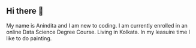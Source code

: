 ## Hi there 👋

My name is Anindita and I am new to coding. I am currently enrolled in an online Data Science Degree Course. Living in Kolkata. In my leasuire time I like to do painting.

<!--
**aninditadev/aninditadev** is a ✨ _special_ ✨ repository because its `README.md` (this file) appears on your GitHub profile.

Here are some ideas to get you started:

- 🔭 I’m currently working on ...
- 🌱 I’m currently learning ...
- 👯 I’m looking to collaborate on ...
- 🤔 I’m looking for help with ...
- 💬 Ask me about ...
- 📫 How to reach me: ...
- 😄 Pronouns: ...
- ⚡ Fun fact: ...
-->
